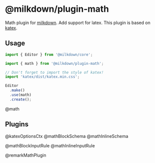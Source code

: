 # @milkdown/plugin-math

Math plugin for [milkdown](https://milkdown.dev/).
Add support for latex.
This plugin is based on [katex](https://katex.org/).

## Usage

```typescript
import { Editor } from '@milkdown/core';

import { math } from '@milkdown/plugin-math';

// Don't forget to import the style of katex!
import 'katex/dist/katex.min.css';

Editor
  .make()
  .use(math)
  .create();
```

@math

## Plugins

@katexOptionsCtx
@mathBlockSchema
@mathInlineSchema

@mathBlockInputRule
@mathInlineInputRule

@remarkMathPlugin
